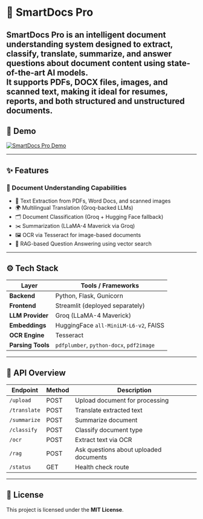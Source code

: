 # 📄 SmartDocs Pro

**SmartDocs Pro** is an intelligent document understanding system designed to extract, classify, translate, summarize, and answer questions about document content using state-of-the-art AI models.  
It supports **PDFs**, **DOCX files**, **images**, and **scanned text**, making it ideal for resumes, reports, and both structured and unstructured documents.
---
## 🎥 Demo

[![SmartDocs Pro Demo](https://img.youtube.com/vi/MiIn2E9iXlg/0.jpg)](https://youtu.be/MiIn2E9iXlg)

---

## ✨ Features

### 🧠 Document Understanding Capabilities
- 📄 Text Extraction from PDFs, Word Docs, and scanned images
- 🌍 Multilingual Translation (Groq-backed LLMs)
- 🗂️ Document Classification (Groq + Hugging Face fallback)
- ✂️ Summarization (LLaMA-4 Maverick via Groq)
- 🖼️ OCR via Tesseract for image-based documents
- 🔎 RAG-based Question Answering using vector search

---

## ⚙️ Tech Stack

| Layer             | Tools / Frameworks |
|------------------|--------------------|
| **Backend**       | Python, Flask, Gunicorn |
| **Frontend**      | Streamlit (deployed separately) |
| **LLM Provider**  | Groq (LLaMA-4 Maverick) |
| **Embeddings**    | HuggingFace `all-MiniLM-L6-v2`, FAISS |
| **OCR Engine**    | Tesseract |
| **Parsing Tools** | `pdfplumber`, `python-docx`, `pdf2image` |

---

## 🔌 API Overview

| Endpoint    | Method | Description                           |
|-------------|--------|---------------------------------------|
| `/upload`   | POST   | Upload document for processing        |
| `/translate`| POST   | Translate extracted text              |
| `/summarize`| POST   | Summarize document                    |
| `/classify` | POST   | Classify document type                |
| `/ocr`      | POST   | Extract text via OCR                  |
| `/rag`      | POST   | Ask questions about uploaded documents |
| `/status`   | GET    | Health check route                    |

---

## 📄 License

This project is licensed under the **MIT License**.
